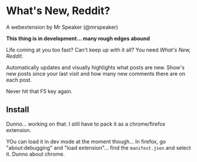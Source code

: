 # What's New, Reddit?

A webextension by Mr Speaker (@mrspeaker)

**This thing is in development... many rough edges abound**

Life coming at you too fast? Can't keep up with it all? You need *What's New, Reddit*.

Automatically updates and visually highlights what posts are new. Show's new posts since your last visit and how many new comments there are on each post.

Never hit that F5 key again.

## Install

Dunno... working on that. I still have to pack it as a chrome/firefox extension.

YOu can load it in dev mode at the moment though... In firefox, go "about:debugging" and "load extension"... find the `manifest.json` and select it. Dunno about chrome.
